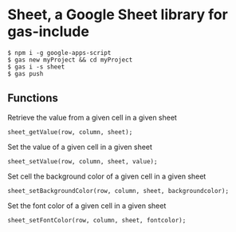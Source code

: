 # Sheet, a Google Sheet library for gas-include

```
$ npm i -g google-apps-script
$ gas new myProject && cd myProject
$ gas i -s sheet
$ gas push
```
## Functions

Retrieve the value from a given cell in a given sheet
```
sheet_getValue(row, column, sheet);
```

Set the value of a given cell in a given sheet
```
sheet_setValue(row, column, sheet, value);
```

Set cell the background color of a given cell in a given sheet
```
sheet_setBackgroundColor(row, column, sheet, backgroundcolor);
```
Set the font color of a given cell in a given sheet
```
sheet_setFontColor(row, column, sheet, fontcolor);
```
